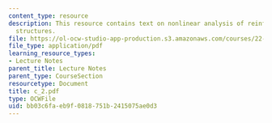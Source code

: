 ```yaml
---
content_type: resource
description: This resource contains text on nonlinear analysis of reinforced concentrate
  structures.
file: https://ol-ocw-studio-app-production.s3.amazonaws.com/courses/22-314j-structural-mechanics-in-nuclear-power-technology-fall-2006/bb03c6faeb9f0818751b2415075ae0d3_c_2.pdf
file_type: application/pdf
learning_resource_types:
- Lecture Notes
parent_title: Lecture Notes
parent_type: CourseSection
resourcetype: Document
title: c_2.pdf
type: OCWFile
uid: bb03c6fa-eb9f-0818-751b-2415075ae0d3
---
```


